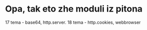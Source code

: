 # Opa, tak eto zhe moduli iz pitona
17 tema - base64, http.server. 18 tema - http.cookies, webbrowser
